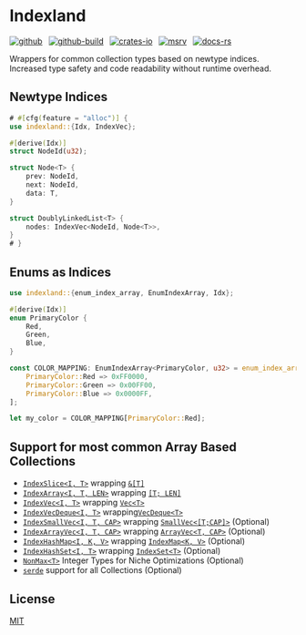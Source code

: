 # Indexland

[![github]](https://github.com/cmrschwarz/indexland/tree/main/crates/indexland)&ensp;
[![github-build]](https://github.com/cmrschwarz/indexland/actions/workflows/ci.yml)&ensp;
[![crates-io]](https://crates.io/crates/indexland)&ensp;
[![msrv]](https://crates.io/crates/indexland)&ensp;
[![docs-rs]](https://docs.rs/indexland)&ensp;

[github]: https://img.shields.io/badge/cmrschwarz/indexland-8da0cb?&labelColor=555555&logo=github
[github-build]: https://github.com/cmrschwarz/indexland/actions/workflows/ci.yml/badge.svg
[crates-io]: https://img.shields.io/crates/v/indexland.svg?logo=rust
[msrv]: https://img.shields.io/crates/msrv/indexland?logo=rust
[docs-rs]: https://img.shields.io/badge/docs.rs-indexland-66c2a5?logo=docs.rs

Wrappers for common collection types based on newtype indices.
Increased type safety and code readability without runtime overhead.



## Newtype Indices
```rust
# #[cfg(feature = "alloc")] {
use indexland::{Idx, IndexVec};

#[derive(Idx)]
struct NodeId(u32);

struct Node<T> {
    prev: NodeId,
    next: NodeId,
    data: T,
}

struct DoublyLinkedList<T> {
    nodes: IndexVec<NodeId, Node<T>>,
}
# }
```

## Enums as Indices
```rust
use indexland::{enum_index_array, EnumIndexArray, Idx};

#[derive(Idx)]
enum PrimaryColor {
    Red,
    Green,
    Blue,
}

const COLOR_MAPPING: EnumIndexArray<PrimaryColor, u32> = enum_index_array![
    PrimaryColor::Red => 0xFF0000,
    PrimaryColor::Green => 0x00FF00,
    PrimaryColor::Blue => 0x0000FF,
];

let my_color = COLOR_MAPPING[PrimaryColor::Red];
```

## Support for most common Array Based Collections
- [`IndexSlice<I, T>`](crate::IndexSlice)
  wrapping [`&[T]`](std::slice)
- [`IndexArray<I, T, LEN>`](crate::IndexArray)
  wrapping [`[T; LEN]`](std::array)
- [`IndexVec<I, T>`](crate::IndexVec)
  wrapping [`Vec<T>`](alloc::vec::Vec)
- [`IndexVecDeque<I, T>`](crate::IndexVecDeque)
  wrapping[`VecDeque<T>`](std::collections::VecDeque)
- [`IndexSmallVec<I, T, CAP>`](crate::IndexSmallVec)
  wrapping [`SmallVec<[T;CAP]>`](smallvec::SmallVec) (Optional)
- [`IndexArrayVec<I, T, CAP>`](crate::IndexArrayVec)
  wrapping [`ArrayVec<T, CAP>`](arrayvec::ArrayVec) (Optional)
- [`IndexHashMap<I, K, V>`](crate::IndexHashMap)
  wrapping [`IndexMap<K, V>`](indexmap::IndexMap) (Optional)
- [`IndexHashSet<I, T>`](crate::IndexHashSet)
  wrapping [`IndexSet<T>`](indexmap::IndexSet) (Optional)
- [`NonMax<T>`](crate::nonmax) Integer Types for Niche Optimizations (Optional)
- [`serde`](::serde) support for all Collections (Optional)

## License
[MIT](../../LICENSE)
